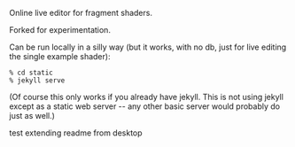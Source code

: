 Online live editor for fragment shaders.

Forked for experimentation.

Can be run locally in a silly way (but it works, with no db, just for live editing the single example shader):

    % cd static
    % jekyll serve

(Of course this only works if you already have jekyll. This is not using jekyll except as a static web server -- any other basic server would probably do just as well.)

test extending readme from desktop
